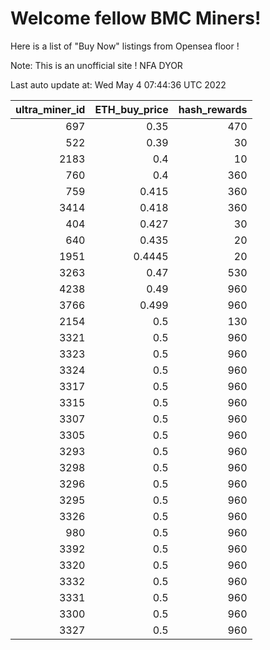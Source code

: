 # Welcome fellow BMC Miners!
Here is a list of "Buy Now" listings from Opensea floor !

Note: This is an unofficial site ! NFA DYOR


Last auto update at: Wed May  4 07:44:36 UTC 2022


|   ultra_miner_id |   ETH_buy_price |   hash_rewards |
|-----------------:|----------------:|---------------:|
|              697 |          0.35   |            470 |
|              522 |          0.39   |             30 |
|             2183 |          0.4    |             10 |
|              760 |          0.4    |            360 |
|              759 |          0.415  |            360 |
|             3414 |          0.418  |            360 |
|              404 |          0.427  |             30 |
|              640 |          0.435  |             20 |
|             1951 |          0.4445 |             20 |
|             3263 |          0.47   |            530 |
|             4238 |          0.49   |            960 |
|             3766 |          0.499  |            960 |
|             2154 |          0.5    |            130 |
|             3321 |          0.5    |            960 |
|             3323 |          0.5    |            960 |
|             3324 |          0.5    |            960 |
|             3317 |          0.5    |            960 |
|             3315 |          0.5    |            960 |
|             3307 |          0.5    |            960 |
|             3305 |          0.5    |            960 |
|             3293 |          0.5    |            960 |
|             3298 |          0.5    |            960 |
|             3296 |          0.5    |            960 |
|             3295 |          0.5    |            960 |
|             3326 |          0.5    |            960 |
|              980 |          0.5    |            960 |
|             3392 |          0.5    |            960 |
|             3320 |          0.5    |            960 |
|             3332 |          0.5    |            960 |
|             3331 |          0.5    |            960 |
|             3300 |          0.5    |            960 |
|             3327 |          0.5    |            960 |